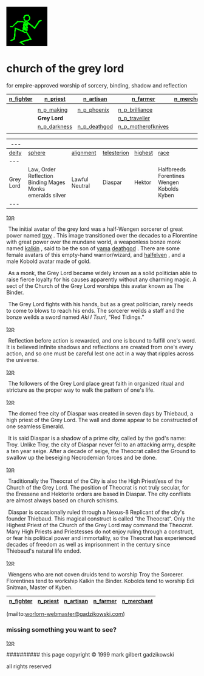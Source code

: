 ![dancer](assets/dancer.gif)

# church of the grey lord



 for empire-approved worship of sorcery, binding, shadow and reflection

|  [n_fighter](n_fighter.md)  |  [n_priest](n_priest.md)          |  [n_artisan](n_artisan.md)        |  [n_farmer](n_farmer.md)                      |  [n_merchant](n_merchant.md)  | 
| --------------------------- | --------------------------------- | --------------------------------- | --------------------------------------------- | ----------------------------- | 
|                             |                                   |                                   |                                               |                               | 
|                             |  [n_p_making](n_p_making.md)      |  [n_p_phoenix](n_p_phoenix.md)    |  [n_p_brilliance](n_p_brilliance.md)          |                               | 
|                             | **Grey Lord**                     |                                   |  [n_p_traveller](n_p_traveller.md)            |                               | 
|                             |  [n_p_darkness](n_p_darkness.md)  |  [n_p_deathgod](n_p_deathgod.md)  |  [n_p_motherofknives](n_p_motherofknives.md)  |                               | 
|                             |                                   |                                   |                                               |                               | 

 





 

|  ---             |                                                             |                          |                              |                      |                                              | 
| ---------------- | ----------------------------------------------------------- | ------------------------ | ---------------------------- | -------------------- | -------------------------------------------- | 
|  [deity](deity)  |  [sphere](sphere)                                           |  [alignment](alignment)  |  [telesterion](telesterion)  |  [highest](highest)  |  [race](race)                                | 
|  ---             |                                                             |                          |                              |                      |                                              | 
|  Grey Lord       |  Law, Order Reflection Binding Mages Monks emeralds silver  |  Lawful Neutral          |  Diaspar                     |  Hektor              |  Halfbreeds Forentines Wengen Kobolds Kyben  | 
|  ---             |                                                             |                          |                              |                      |                                              | 

 

 [top](#top) 







 

 ![xparent](assets/xparent.gif)  The initial avatar of the grey lord was a half-Wengen sorcerer of great power named  [troy](troy.md) . This image transitioned over the decades to a Florentine with great power over the mundane world, a weaponless bonze monk named  [kalkin](kalkin.md) , said to be the son of  [yama](yama.md)   [deathgod](deathgod.md) . There are some female avatars of this empty-hand warrior/wizard, and  [halfelven](halfelven.md) , and a male Kobold avatar made of gold. 

 ![xparent](assets/xparent.gif)  As a monk, the Grey Lord became widely known as a solid politician able to raise fierce loyalty for his causes apparently without any charming magic. A sect of the Church of the Grey Lord worships this avatar known as The Binder. 

 ![xparent](assets/xparent.gif)  The Grey Lord fights with his hands, but as a great politician, rarely needs to come to blows to reach his ends. The sorcerer weilds a staff and the bonze weilds a sword named *Aki I Tsuri*, “Red Tidings.” 

 [top](#top) 







 

 ![xparent](assets/xparent.gif)  Reflection before action is rewarded, and one is bound to fulfill one's word. It is believed infinite shadows and reflections are created from one's every action, and so one must be careful lest one act in a way that ripples across the universe. 

 [top](#top) 







 

 ![xparent](assets/xparent.gif)  The followers of the Grey Lord place great faith in organized ritual and stricture as the proper way to walk the pattern of one's life. 

 [top](#top) 







 

 ![xparent](assets/xparent.gif)  The domed free city of Diaspar was created in seven days by Thiebaud, a high priest of the Grey Lord. The wall and dome appear to be constructed of one seamless Emerald. 

 ![xparent](assets/xparent.gif)  It is said Diaspar is a shadow of a prime city, called by the god's name: Troy. Unlike Troy, the city of Diaspar never fell to an attacking army, despite a ten year seige. After a decade of seige, the Theocrat called the Ground to swallow up the beseiging Necrodemian forces and be done. 

 [top](#top) 







 

 ![xparent](assets/xparent.gif)  Traditionally the Theocrat of the City is also the High Priest/ess of the Church of the Grey Lord. The position of Theocrat is not truly secular, for the Eressene and Hektorite orders are based in Diaspar. The city conflists are almost always based on church schisms. 

 ![xparent](assets/xparent.gif)  Diaspar is occasionally ruled through a Nexus-8 Replicant of the city's founder Thiebaud. This magical construct is called “the Theocrat“. Only the Highest Priest of the Church of the Grey Lord may command the Theocrat. Many High Priests and Priestesses do not enjoy ruling through a construct, or fear his political power and immortality, so the Theocrat has experienced decades of freedom as well as imprisonment in the century since Thiebaud's natural life ended. 

 [top](#top) 







 

 ![xparent](assets/xparent.gif)  Wengens who are not coven druids tend to worship Troy the Sorcerer. Florentines tend to workship Kalkin the Binder. Kobolds tend to worship Edi Snitman, Master of Kyben. 





 

|  [n_fighter](n_fighter.md)  |  [n_priest](n_priest.md)  |  [n_artisan](n_artisan.md)  |  [n_farmer](n_farmer.md)  |  [n_merchant](n_merchant.md)  | 
| --------------------------- | ------------------------- | --------------------------- | ------------------------- | ----------------------------- | 

 

 (mailto:worlorn-webmaster@gadzikowski.com) 

 
### missing something you want to see?



 [top](#top) 

 
########## this page copyright © 1999 mark gilbert gadzikowski

 all rights reserved